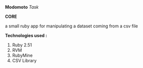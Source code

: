 **Modomoto**  _Task_ 



**CORE**

a small ruby app for manipulating a dataset coming from a csv file


**Technologies used :** 

1. Ruby 2.51 
2. RVM
3. RubyMine
4. CSV Library